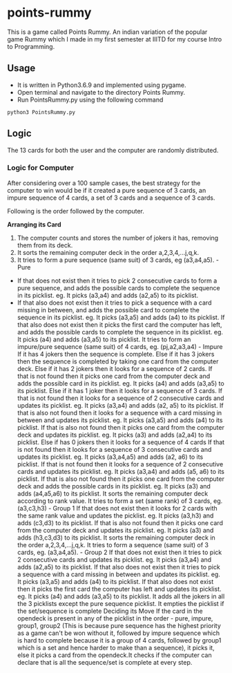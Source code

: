 # points-rummy
This is a game called Points Rummy. An indian variation of the popular game Rummy which I made in my first semester at IIITD for my course Intro to Programming.

## Usage
- It is written in Python3.6.9 and implemented using pygame. 
- Open terminal and navigate to the directory Points Rummy.
- Run PointsRummy.py using the following command 
```
python3 PointsRummy.py
```
## Logic
The 13 cards for both the user and the computer are randomly distributed.

### Logic for Computer
After considering over a 100 sample cases, the best strategy for the computer to win would be if it created a pure sequence of 3 cards, an impure sequence of 4 cards, a set of 3 cards and a sequence of 3 cards.

Following is the order followed by the computer.

**Arranging its Card**
1. The computer counts and stores the number of jokers it has, removing them from its deck.
2. It sorts the remaining computer deck in the order a,2,3,4,...j,q,k.
3. It tries to form a pure sequence (same suit) of 3 cards, eg (a3,a4,a5). - Pure<br>
  - If that does not exist then it tries to pick 2 consecutive cards to form a pure sequence, and adds the possible cards to complete the sequence in its picklist.
 eg. It picks (a3,a4) and adds (a2,a5) to its picklist.
  - If that also does not exist then it tries to pick a sequence with a card missing in between, and adds the possible card to complete the sequence in its picklist.
 eg. It picks (a3,a5) and adds (a4) to its picklist.
If that also does not exist then it picks the first card the computer has left, and adds the possible cards to complete the sequence in its picklist.
 eg. It picks (a4) and adds (a3,a5) to its picklist.
It tries to form an impure/pure sequence (same suit) of 4 cards, eg. (pj,a2,a3,a4) - Impure
If it has 4 jokers then the sequence is complete. 
Else if it has 3 jokers then the sequence is completed by taking one card from the computer deck.
Else if it has 2 jokers then it looks for a sequence of 2 cards. If that is not found then it picks one card from the computer deck and adds the possible card in its picklist. 
eg. It picks (a4) and adds (a3,a5) to its picklist.
Else if it has 1 joker then it looks for a sequence of 3 cards. 
If that is not found then it looks for a sequence of 2 consecutive cards and updates its picklist.
eg. It picks (a3,a4) and adds (a2, a5) to its picklist.
If that is also not found then it looks for a sequence with a card missing in between and updates its picklist.
eg. It picks (a3,a5) and adds (a4) to its picklist.
If that is also not found then it picks one card from the computer deck and  updates its picklist.
eg. It picks (a3) and adds (a2,a4) to its picklist.
Else if has 0 jokers then it looks for a sequence of 4 cards
If that is not found then it looks for a sequence of 3 consecutive cards and updates its picklist. 
eg. It picks (a3,a4,a5) and adds (a2, a6) to its picklist.
If that is not found then it looks for a sequence of 2 consecutive cards and updates its picklist.
eg. It picks (a3,a4) and adds (a5, a6) to its picklist.
If that is also not found then it picks one card from the computer deck and adds the possible cards in its picklist.
eg. It picks (a3) and adds (a4,a5,a6) to its picklist.
It sorts the remaining computer deck according to rank value.
It tries to form a set  (same rank) of 3 cards, eg. (a3,c3,h3) - Group 1
If that does not exist then it looks for 2 cards with the same rank value and updates the picklist.
eg. It picks (a3,h3) and adds (c3,d3) to its picklist.
If that is also not found then it picks one card from the computer deck and updates its picklist. 
eg. It picks (a3) and adds (h3,c3,d3) to its picklist.
It sorts the remaining computer deck in the order a,2,3,4,...j,q,k.
It tries to form a sequence (same suit) of 3 cards, eg. (a3,a4,a5). - Group 2
If that does not exist then it tries to pick 2 consecutive cards and updates its picklist.
 eg. It picks (a3,a4) and adds (a2,a5) to its picklist.
If that also does not exist then it tries to pick a sequence with a card missing in between and updates its picklist.
 eg. It picks (a3,a5) and adds (a4) to its picklist.
If that also does not exist then it picks the first card the computer has left and updates its picklist.
 eg. It picks (a4) and adds (a3,a5) to its picklist.
It adds all the jokers in all the 3 picklists except the pure sequence picklist.
It empties the picklist if the set/sequence is complete
Deciding its Move
If the card in the opendeck is present in any of the picklist in the order - pure, impure, group1, group2 (This is because pure sequence has the highest priority as a game can't be won without it, followed by impure sequence which is hard to complete because it is a group of 4 cards, followed by group1 which is a set and hence harder to make than a sequence), it picks it, else it picks a card from the opendeck.It checks if the computer can declare that is all the sequence/set is complete at every step.





